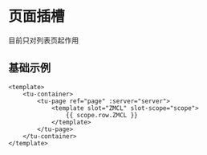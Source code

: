 # 页面插槽
目前只对列表页起作用

## 基础示例
```vue
<template>
	<tu-container>
		<tu-page ref="page" :server="server">
			<template slot="ZMCL" slot-scope="scope">
				{{ scope.row.ZMCL }}
			</template>
		</tu-page>
	</tu-container>
</template>
```